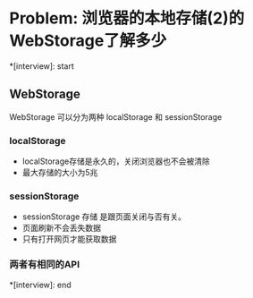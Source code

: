 # Problem: 浏览器的本地存储(2)的WebStorage了解多少

*[interview]: start


## WebStorage
WebStorage 可以分为两种 localStorage 和 sessionStorage

### localStorage
- localStorage存储是永久的，关闭浏览器也不会被清除
- 最大存储的大小为5兆

### sessionStorage
- sessionStorage 存储 是跟页面关闭与否有关。
- 页面刷新不会丢失数据
- 只有打开网页才能获取数据

### 两者有相同的API

*[interview]: end
